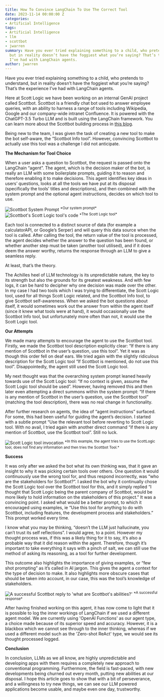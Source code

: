 ```yaml
---
title: How To Convince LangChain To Use The Correct Tool
date: 2023-11-14 00:00:00 Z
categories:
- Artificial Intelligence
tags:
- Artificial Intelligence
- llm
- scottbot
- jwarren
summary: Have you ever tried explaining something to a child, who pretends to understand,
  but in reality doesn’t have the foggiest what you’re saying? That’s the experience
  I’ve had with LangChain agents.
author: jwarren
---
```


Have you ever tried explaining something to a child, who pretends to understand, but in reality doesn’t have the foggiest what you’re saying? That’s the experience I’ve had with LangChain agents.

Here at Scott Logic we have been working on an internal GenAI project called Scottbot. Scottbot is a friendly chat bot used to answer employee queries, with an ability to harness a range of tools including Wikipedia, Google and our company-wide intranet Confluence. It is powered with the ChatGPT-3.5 Turbo LLM and is built using the LangChain framework. You can learn more about the Scottbot building process in [this blog](https://blog.scottlogic.com/2023/10/23/building_scottbot_an_ai_chatbot_for_scott_logic.html).

Being new to the team, I was given the task of creating a new tool to make the bot self-aware, the “Scottbot Info tool”. However, convincing Scottbot to actually use this tool was a challenge I did not anticipate.


**The Mechanism for Tool Choice**

When a user asks a question to Scottbot, the request is passed onto the LangChain “agent”. The agent, which is the decision maker of the bot, is really an LLM with some boilerplate prompts, guiding it to reason and therefore enabling it to make decisions. This agent identifies key ideas in users’ questions, looks at all the tools we have put at its disposal (specifically the tools’ titles and descriptions), and then combined with the system prompt and the optional agent instructions, decides on which tool to use. 

<img src='{{ site.github.url }}/jwarren/assets/2023-10-30-convincing-langchain/system-prompt.png' title="System Prompt" alt="Scottbot System Prompt" />
<sup>*Our system prompt*</sup>

<img src='{{ site.github.url }}/jwarren/assets/2023-10-30-convincing-langchain/Scott-Logic-tool.png' title="The Scott Logic tool" alt="Scottbot's Scott Logic tool's code" />
<sup>*The Scott Logic tool*</sup>


Each tool is connected to a distinct source of data (for example a calculatorAPI, or Google’s Serper) and will query this data source when the tool is called. After calling the tool, the return value of the tool is processed, the agent decides whether the answer to the question has been found, or whether another step must be taken (another tool utilised), and if it does deem the answer worthy, returns the response through an LLM to give a seamless reply.

At least, that’s the theory.

The Achilles heel of LLM technology is its unpredictable nature, the key to its strength but also the grounds for its greatest weakness. And with few logs, it can be hard to decipher why one decision was made over the other. In my case I had two tools which I was trying to differentiate, the Scott Logic tool, used for all things Scott Logic related, and the Scottbot Info tool, to give Scottbot self-awareness. When we asked the bot questions about itself, it would sometimes work out the answer from within the agent itself (since it knew what tools were at hand), it would occasionally use the Scottbot Info tool, but unfortunately more often than not, it would use the Scott Logic tool.



**Our Attempts**

We made many attempts to encourage the agent to use the Scottbot tool. Firstly, we made the Scottbot tool description explicitly clear: “If there is any mention of Scottbot in the user’s question, use this tool”. Yet it was as though this order fell on deaf ears. We tried again with the slightly ridiculous description for the Scott Logic tool “If Scottbot is mentioned, do not use this tool”. Disappointedly, the agent still used the Scott Logic tool.

My next thought was that the overarching system prompt leaned heavily towards use of the Scott Logic tool: “If no context is given, assume the Scott Logic tool should be used”. However, having removed this and then later even attempting a direct summons within the system prompt: “If there is any mention of Scottbot in the user’s question, use the Scottbot tool” (matching the tool description), there was no real change in functionality.

After further research on agents, the idea of “agent instructions” surfaced. For some, this had been useful for guiding the agent’s decision. I started with a subtle prompt “Use the relevant tool before reverting to Scott Logic tool. With no avail, I tried again with another direct command “if there is any mention of Scottbot, use the Scottbot tool”. Still no luck.

<img src='{{ site.github.url }}/jwarren/assets/2023-10-30-convincing-langchain/invoke-scottlogic-tool.png' title="Agent invoking the Scott Logic tool " alt="Scott Logic tool invocation" />
<sup>*In this example, the agent tries to use the ScottLogic tool, does not find any information and then tries the Scottbot Tool.*</sup>


**Success**

It was only after we asked the bot what its own thinking was, that it gave an insight to why it was picking certain tools over others. One question it would continuously use the wrong tool for, and thus respond incorrectly, was “who are the stakeholders for Scottbot?”. I asked the bot why it continually chose the Scott Logic tool over the Scottbot tool for this, and it simply replied “I thought that Scott Logic being the parent company of Scottbot, would be more likely to hold information on the stakeholders of this project.” It was a convincing point. I asked what would be a better prompt, to which it encouraged using examples, ie “Use this tool for anything to do with Scottbot, including features, the development process and stakeholders.” This prompt worked every time.

I know what you may be thinking, “doesn’t the LLM just hallucinate, you can’t trust its self reflections”. I would agree, to a point. However my thought process was, if this was a likely thing for it to say, it’s also a probable way that it did reason within the agent. Therefore, though it’s important to take everything it says with a pinch of salt, we can still use the method of asking its reasoning, as a tool for further development.

This outcome also highlights the importance of giving examples, or “few shot prompting” as it’s called in AI jargon. This gives the agent a context for the type of decision to make. It also highlights more obscure cases that should be taken into account, in our case, this was the tool’s knowledge of stakeholders.


<img src='{{ site.github.url }}/jwarren/assets/2023-10-30-convincing-langchain/scott-reply.png' title="A successful Scottbot reply" alt="A successful Scottbot reply to 'what are Scottbot's abilities?'" />
<sup>*A successful response*</sup>

After having finished working on this agent, it has now come to light that it is possible to log the inner workings of LangChain if we used a different agent model. We are currently using 'OpenAI Functions' as our agent type, a choice made because of its superior speed and accuracy. However, it is a blackbox which we cannot see through to the inner thinking, whereas if we used a different model such as the 'Zero-shot ReAct' type, we would see its thought processed logged.


**Conclusion**

In conclusion, LLMs as we all know, are highly unpredictable and developing apps with them requires a completely new approach to conventional programming. Furthermore, the field is fast-paced, with new developments being churned out every month, putting new abilities at our disposal. I hope this article goes to show that with a bit of perseverance, and a willingness to try new things, we can see our LLM powered applications become usable, and maybe even one day, trustworthy.
